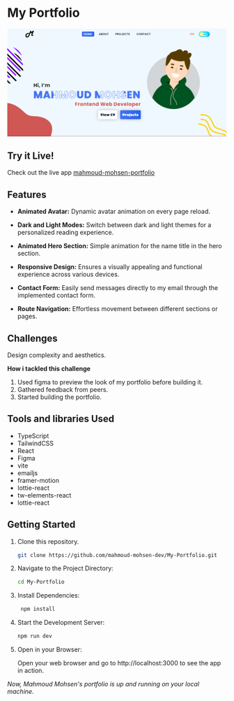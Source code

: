 # My Portfolio

<img src='./public/projects-images/portfolio.png'></img>

## Try it Live!

Check out the live app [mahmoud-mohsen-portfolio]()

## Features

- **Animated Avatar:** Dynamic avatar animation on every page reload.

- **Dark and Light Modes:** Switch between dark and light themes for a personalized reading experience.

- **Animated Hero Section:** Simple animation for the name title in the hero section.

- **Responsive Design:** Ensures a visually appealing and functional experience across various devices.

- **Contact Form:** Easily send messages directly to my email through the implemented contact form.

- **Route Navigation:** Effortless movement between different sections or pages.

## Challenges

Design complexity and aesthetics.

**How i tackled this challenge**

1. Used figma to preview the look of my portfolio before building it.
2. Gathered feedback from peers.
3. Started building the portfolio.

## Tools and libraries Used

- TypeScript
- TailwindCSS
- React
- Figma
- vite
- emailjs
- framer-motion
- lottie-react
- tw-elements-react
- lottie-react

## Getting Started

1. Clone this repository.

   ```bash
   git clone https://github.com/mahmoud-mohsen-dev/My-Portfolio.git
   ```

2. Navigate to the Project Directory:
   ```bash
   cd My-Portfolio
   ```
3. Install Dependencies:

   ```bash
    npm install
   ```

4. Start the Development Server:

   ```bash
   npm run dev
   ```

5. Open in your Browser:

   Open your web browser and go to http://localhost:3000 to see the app in action.

_Now, Mahmoud Mohsen's portfolio is up and running on your local machine._
